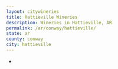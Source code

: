 ```yaml
---
layout: citywineries
title: Hattieville Wineries
description: Wineries in Hattieville, AR
permalink: /ar/conway/hattieville/
state: ar
county: conway
city: hattieville
---
```

-
